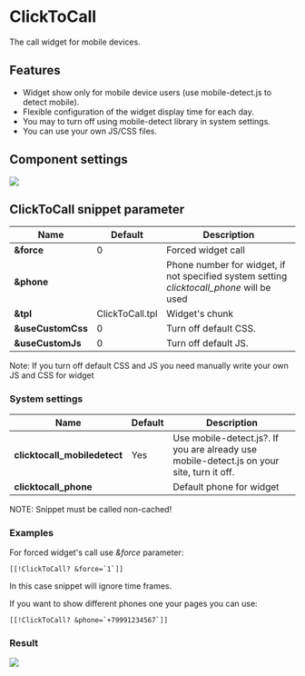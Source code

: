 # ClickToCall

The call widget for mobile devices.

## Features

* Widget show only for mobile device users (use mobile-detect.js to detect mobile).
* Flexible configuration of the widget display time for each day.
* You may to turn off using mobile-detect library in system settings.
* You can use your own JS/CSS files.

## Component settings

[![](https://file.modx.pro/files/2/9/b/29b961716d1558107c1685bbff6feedf.png)](https://file.modx.pro/files/2/9/b/29b961716d1558107c1685bbff6feedf.png)

## ClickToCall snippet parameter

| Name              | Default         | Description                                                                               |
|-------------------|-----------------|-------------------------------------------------------------------------------------------|
| **&force**        | 0               | Forced widget call                                                                        |
| **&phone**        |                 | Phone number for widget, if not specified system setting *clicktocall_phone* will be used |
| **&tpl**          | ClickToCall.tpl | Widget's chunk                                                                            |
| **&useCustomCss** | 0               | Turn off default CSS.                                                                     |
| **&useCustomJs**  | 0               | Turn off default JS.                                                                      |

Note: If you turn off default CSS and JS you need manually write your own JS and CSS for widget

### System settings

| Name                         | Default | Description                                                                               |
|------------------------------|---------|-------------------------------------------------------------------------------------------|
| **clicktocall_mobiledetect** | Yes     | Use mobile-detect.js?. If you are already use mobile-detect.js on your site, turn it off. |
| **clicktocall_phone**        |         | Default phone for widget                                                                  |

NOTE: Snippet must be called non-cached!

### Examples

For forced widget's call use *&force* parameter:

```modx
[[!ClickToCall? &force=`1`]]
```

In this case snippet will ignore time frames.

If you want to show different phones one your pages you can use:

```modx
[[!ClickToCall? &phone=`+79991234567`]]
```

### Result

[![](https://file.modx.pro/files/6/c/1/6c145fac108b67a90d7e604fbe076ba8.png)](https://file.modx.pro/files/6/c/1/6c145fac108b67a90d7e604fbe076ba8.png)